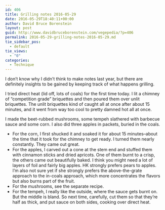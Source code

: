 ```yaml
---
id: 406
title: Grilling notes 2016-05-29
date: 2016-05-29T18:40:11+00:00
author: David Bruce Borenstein
layout: post
guid: http://www.davidbruceborenstein.com/vegepedia/?p=406
permalink: 2016-05-29-grilling-notes-2016-05-29.md
tie_sidebar_pos:
  - default
tie_views:
  - "0"
categories:
  - Technique
---
```

I don&#8217;t know why I didn&#8217;t think to make notes last year, but there are definitely insights to be gained by keeping track of what happens grilling.

I tried direct heat (lid off, lots of coals) for the first time today. I lit a chimney of &#8220;competition grade&#8221; briquettes and then poured them over unlit briquettes. The unlit briquettes kind of caught all at once after about 15 minutes, and it went from way too cool to pretty damned hot all at once.

I made the beet-rubbed mushrooms, some tempeh slathered with barbecue sauce and some corn. I also did three apples in packets, buried in the coals.

  * For the corn, I first shucked it and soaked it for about 15 minutes&#8211;about the time that it took for the chimney to get ready. I turned them nearly constantly. They came out great.
  * For the apples, I carved out a cone at the stem end and stuffed them with cinnamon sticks and dried apricots. One of them burnt to a crisp, the others came out beautifully baked. I think you might need a lot of layers of foil and fairly big apples. HK strongly prefers pears to apples. I&#8217;m also not sure yet if she strongly prefers the above-the-grate approach to the in-coals approach, which more concentrates the flavors but also burns part of the fruit.
  * For the mushrooms, see the separate recipe.
  * For the tempeh, I really like the outside, where the sauce gets burnt on. But the middle is bland. So next time, carefully, cut them so that they&#8217;re half as thick, and put sauce on both sides, cooking over direct heat.